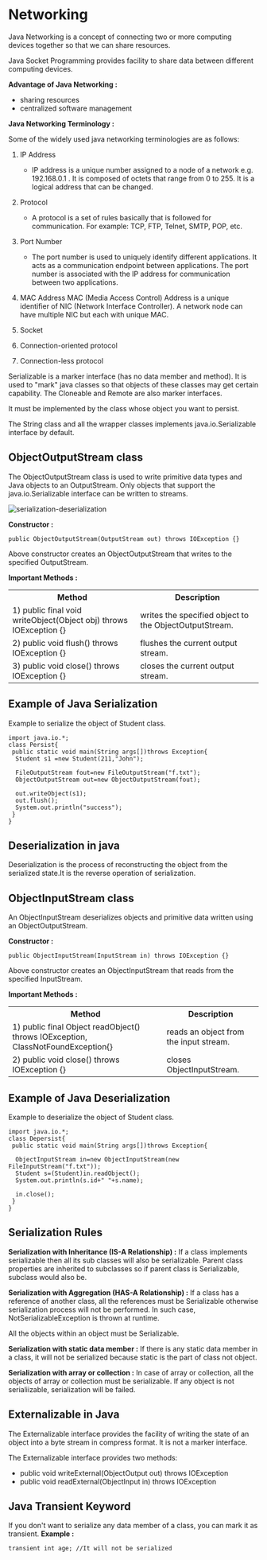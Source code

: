 # Networking

Java Networking is a concept of connecting two or more computing devices together so that we can share resources.

Java Socket Programming provides facility to share data between different computing devices.

**Advantage of Java Networking :**
-	sharing resources
-	centralized software management

**Java Networking Terminology :**

Some of the widely used java networking terminologies are as follows:

1.	IP Address
    - IP address is a unique number assigned to a node of a network e.g. 192.168.0.1 . It is composed of octets that range from 0 to 255.
It is a logical address that can be changed.

2.	Protocol
    - A protocol is a set of rules basically that is followed for communication. For example: TCP, FTP, Telnet, SMTP, POP, etc.

3.	Port Number
    - The port number is used to uniquely identify different applications. It acts as a communication endpoint between applications. The port number is associated with the IP address for communication between two applications.

4.	MAC Address
MAC (Media Access Control) Address is a unique identifier of NIC (Network Interface Controller). A network node can have multiple NIC but each with unique MAC. 

5.	Socket

6.	Connection-oriented protocol

7.  Connection-less protocol


Serializable is a marker interface (has no data member and method). It is used to "mark" java classes so that objects of these classes may get certain capability. The Cloneable and Remote are also marker interfaces.

It must be implemented by the class whose object you want to persist.

The String class and all the wrapper classes implements java.io.Serializable interface by default.

## ObjectOutputStream class
The ObjectOutputStream class is used to write primitive data types and Java objects to an OutputStream. Only objects that support the java.io.Serializable interface can be written to streams.

![serialization-deserialization](https://user-images.githubusercontent.com/2780145/34921451-530414b8-f9a8-11e7-9201-0ed1b395906e.JPG)

**Constructor :**
```
public ObjectOutputStream(OutputStream out) throws IOException {}
```
Above constructor creates an ObjectOutputStream that writes to the specified OutputStream.

**Important Methods :**
<table class="alt">
<tbody><tr><th>Method</th><th>Description</th></tr>
<tr><td>1) public final void writeObject(Object obj) throws IOException {}</td><td>writes the specified object to the ObjectOutputStream. </td></tr>
<tr><td>2) public void flush() throws IOException {}</td><td>flushes the current output stream. </td></tr>
<tr><td>3) public void close() throws IOException {}</td><td>closes the current output stream. </td></tr>
</tbody></table>

## Example of Java Serialization
Example to serialize the object of Student class.
```
import java.io.*;  
class Persist{  
 public static void main(String args[])throws Exception{  
  Student s1 =new Student(211,"John");  
  
  FileOutputStream fout=new FileOutputStream("f.txt");  
  ObjectOutputStream out=new ObjectOutputStream(fout);  
  
  out.writeObject(s1);  
  out.flush();  
  System.out.println("success");  
 }  
}  
```

## Deserialization in java
Deserialization is the process of reconstructing the object from the serialized state.It is the reverse operation of serialization.

## ObjectInputStream class
An ObjectInputStream deserializes objects and primitive data written using an ObjectOutputStream.

**Constructor :**
```
public ObjectInputStream(InputStream in) throws IOException {}
```
Above constructor creates an ObjectInputStream that reads from the specified InputStream.

**Important Methods :**
<table class="alt">
<tbody><tr><th>Method</th><th>Description</th></tr>
<tr><td>1) public final Object readObject() throws IOException, ClassNotFoundException{}</td><td>reads an object from the input stream. </td></tr>
<tr><td>2) public void close() throws IOException {}</td><td>closes ObjectInputStream.</td></tr>
</tbody></table>

## Example of Java Deserialization
Example to deserialize the object of Student class.
```
import java.io.*;  
class Depersist{  
 public static void main(String args[])throws Exception{  
    
  ObjectInputStream in=new ObjectInputStream(new FileInputStream("f.txt"));  
  Student s=(Student)in.readObject();  
  System.out.println(s.id+" "+s.name);  
  
  in.close();  
 }  
}  
```

## Serialization Rules

**Serialization with Inheritance (IS-A Relationship) :**
If a class implements serializable then all its sub classes will also be serializable. Parent class properties are inherited to subclasses so if parent class is Serializable, subclass would also be.

**Serialization with Aggregation (HAS-A Relationship) :**
If a class has a reference of another class, all the references must be Serializable otherwise serialization process will not be performed. In such case, NotSerializableException is thrown at runtime. 

All the objects within an object must be Serializable.

**Serialization with static data member :**
If there is any static data member in a class, it will not be serialized because static is the part of class not object.

**Serialization with array or collection :**
In case of array or collection, all the objects of array or collection must be serializable. If any object is not serialiizable, serialization will be failed.

## Externalizable in Java
The Externalizable interface provides the facility of writing the state of an object into a byte stream in compress format. It is not a marker interface.

The Externalizable interface provides two methods:
- public void writeExternal(ObjectOutput out) throws IOException
- public void readExternal(ObjectInput in) throws IOException

## Java Transient Keyword
If you don't want to serialize any data member of a class, you can mark it as transient.
**Example :**
```
transient int age; //It will not be serialized  
```

